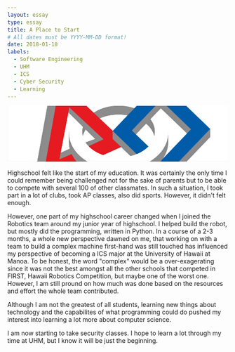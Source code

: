 ```yaml
---
layout: essay
type: essay
title: A Place to Start
# All dates must be YYYY-MM-DD format!
date: 2018-01-18
labels:
  - Software Engineering
  - UHM
  - ICS
  - Cyber Security
  - Learning
---
```


<img class="ui large left floated rounded image" src="../images/first.png">

Highschool felt like the start of my education. It was certainly the only time I could remember being challenged not for the sake of parents but to be able to compete with several 100 of other classmates. In such a situation, I took part in a lot of clubs, took AP classes, also did sports. However, it didn't felt enough. 

However, one part of my highschool career changed when I joined the Robotics team around my junior year of highschool. I helped build the robot, but mostly did the programming, written in Python. In a course of a 2-3 months, a whole new perspective dawned on me,  that working on with a team to build a complex machine first-hand was still touched has influenced my perspective of becoming a ICS major at the University of Hawaii at Manoa. To be honest, the word "complex" would be a over-exagerating since it was not the best amongst all the other schools that competed in FIRST, Hawaii Robotics Competition, but maybe one of the worst one. However, I am still pround on how much was done based on the resources and effort the whole team contributed.

Although I am not the greatest of all students, learning new things about technology and the capabilites of what programming could do pushed my interest into learning a lot more about computer science.

I am now starting to take security classes. I hope to learn a lot through my time at UHM, but I know it will be just the beginning. 




